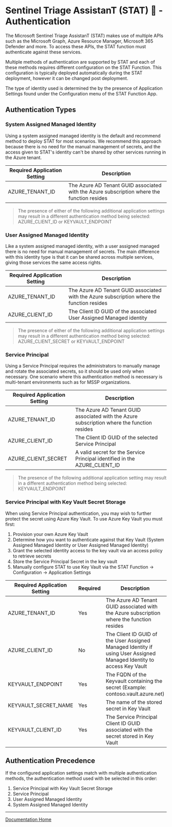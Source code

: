 # Sentinel Triage AssistanT (STAT) :hospital: - Authentication

The Microsoft Sentinel Triage AssistanT (STAT) makes use of multiple APIs such as the Microsoft Graph, Azure Resource Manager, Microsoft 365 Defender and more.  To access these APIs, the STAT function must authenticate against these services.

Multiple methods of authentication are supported by STAT and each of these methods requires different configuration on the STAT Function.  This configuration is typically deployed automatically during the STAT deployment, however it can be changed post deployment.

The type of identity used is determined the by the presence of Application Settings found under the Configuration menu of the STAT Function App.

## Authentication Types

### System Assigned Managed Identity

Using a system assigned managed identity is the default and recommend method to deploy STAT for most scenarios.  We recommend this approach because there is no need for the manual management of secrets, and the access given to STAT's identity can't be shared by other services running in the Azure tenant.

|Required Application Setting|Description|
|---|---|
|AZURE_TENANT_ID|The Azure AD Tenant GUID associated with the Azure subscription where the function resides|

> The presence of either of the following additional application settings may result in a different authentication method being selected: AZURE_CLIENT_ID or KEYVAULT_ENDPOINT

### User Assigned Managed Identity

Like a system assigned managed identity, with a user assigned managed there is no need for manual management of secrets.  The main difference with this identity type is that it can be shared across multiple services, giving those services the same access rights.

|Required Application Setting|Description|
|---|---|
|AZURE_TENANT_ID|The Azure AD Tenant GUID associated with the Azure subscription where the function resides|
|AZURE_CLIENT_ID|The Client ID GUID of the associated User Assigned Managed identity|

> The presence of either of the following additional application settings may result in a different authentication method being selected: AZURE_CLIENT_SECRET or KEYVAULT_ENDPOINT

### Service Principal

Using a Service Principal requires the administrators to manually manage and rotate the associated secrets, so it should be used only when necessary.  One scenario where this authentication method is necessary is multi-tenant environments such as for MSSP organizations.

|Required Application Setting|Description|
|---|---|
|AZURE_TENANT_ID|The Azure AD Tenant GUID associated with the Azure subscription where the function resides|
|AZURE_CLIENT_ID|The Client ID GUID of the selected Service Principal|
|AZURE_CLIENT_SECRET|A valid secret for the Service Principal identified in the AZURE_CLIENT_ID|

> The presence of the following additional application setting may result in a different authentication method being selected: KEYVAULT_ENDPOINT

### Service Principal with Key Vault Secret Storage

When using Service Principal authentication, you may wish to further protect the secret using Azure Key Vault.  To use Azure Key Vault you must first:

1.  Provision your own Azure Key Vault
2.  Determine how you want to authenticate against that Key Vault (System Assigned Managed Identity or User Assigned Managed Identity)
3.  Grant the selected identity access to the key vault via an access policy to retrieve secrets
4.  Store the Service Principal Secret in the key vault
5.  Manually configure STAT to use Key Vault via the STAT Function -> Configuration -> Application Settings

|Required Application Setting|Required|Description|
|---|---|---|
|AZURE_TENANT_ID|Yes|The Azure AD Tenant GUID associated with the Azure subscription where the function resides|
|AZURE_CLIENT_ID|No|The Client ID GUID of the User Assigned Managed Identity if using User Assigned Managed Identity to access Key Vault|
|KEYVAULT_ENDPOINT|Yes|The FQDN of the Keyvault containing the secret (Example: contoso.vault.azure.net)|
|KEYVAULT_SECRET_NAME|Yes|The name of the stored secret in Key Vault|
|KEYVAULT_CLIENT_ID|Yes|The Service Principal Client ID GUID associated with the secret stored in Key Vault|

## Authentication Precedence

If the configured application settings match with multiple authentication methods, the authentication method used with be selected in this order:

1.  Service Principal with Key Vault Secret Storage
2.  Service Principal
3.  User Assigned Managed Identity
4.  System Assigned Managed Identity

---
[Documentation Home](readme.md)
